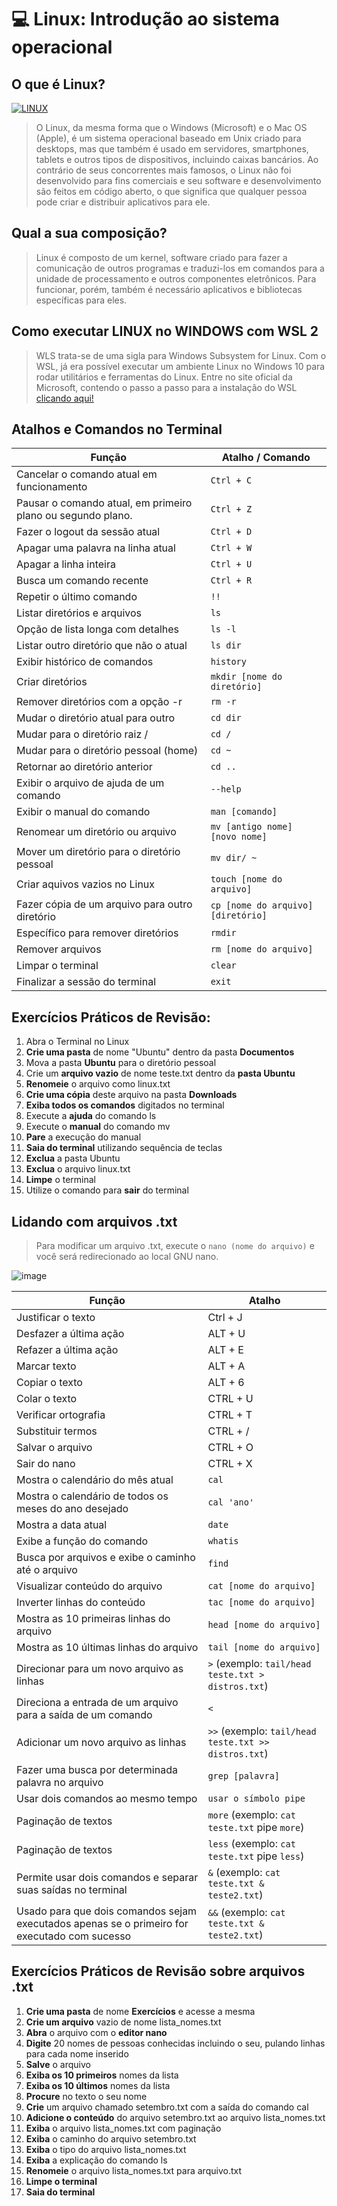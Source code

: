 # 💻 Linux: Introdução ao sistema operacional

## O que é Linux?
[![LINUX](https://img.shields.io/badge/Linux-FCC624?style=for-the-badge&logo=linux&logoColor=black)](#)
> O Linux, da mesma forma que o Windows (Microsoft) e o Mac OS (Apple), é um sistema operacional baseado em Unix criado para desktops, mas que também é usado em servidores, smartphones, tablets e outros tipos de dispositivos, incluindo caixas bancários.  Ao contrário de seus concorrentes mais famosos, o Linux não foi desenvolvido para fins comerciais e seu software e desenvolvimento são feitos em código aberto, o que significa que qualquer pessoa pode criar e distribuir aplicativos para ele.

## Qual a sua composição?
> Linux é composto de um kernel, software criado para fazer a comunicação de outros programas e traduzi-los em comandos para a unidade de processamento e outros componentes eletrônicos. Para funcionar, porém, também é necessário aplicativos e bibliotecas específicas para eles.

## Como executar LINUX no WINDOWS com WSL 2
> WLS trata-se de uma sigla para Windows Subsystem for Linux. Com o WSL, já era possível executar um ambiente Linux no Windows 10 para rodar utilitários e ferramentas do Linux.
> Entre no site oficial da Microsoft, contendo o passo a passo para a instalação do WSL [clicando aqui!](https://docs.microsoft.com/pt-br/windows/wsl/install)

## Atalhos e Comandos no Terminal

| Função | Atalho / Comando |
| --- | --- |
| Cancelar o comando atual em funcionamento | `Ctrl + C` |
| Pausar o comando atual, em primeiro plano ou segundo plano. | `Ctrl + Z` |
| Fazer o logout da sessão atual | `Ctrl + D` |
| Apagar uma palavra na linha atual | `Ctrl + W` |
| Apagar a linha inteira | `Ctrl + U` |
| Busca um comando recente | `Ctrl + R` |
| Repetir o último comando | `!!` |
| Listar diretórios e arquivos | `ls` |
| Opção de lista longa com detalhes | `ls -l` |
| Listar outro diretório que não o atual | `ls dir` |
| Exibir histórico de comandos | `history` |
| Criar diretórios | `mkdir [nome do diretório]` |
| Remover diretórios com a opção -r | `rm -r` |
| Mudar o diretório atual para outro | `cd dir` |
| Mudar para o diretório raiz / | `cd /` |
| Mudar para o diretório pessoal (home) | `cd ~` |
| Retornar ao diretório anterior | `cd ..` |
| Exibir o arquivo de ajuda de um comando | `--help` |
| Exibir o manual do comando | `man [comando]` |
| Renomear um diretório ou arquivo | `mv [antigo nome] [novo nome]` |
| Mover um diretório para o diretório pessoal | `mv dir/ ~` |
| Criar aquivos vazios no Linux | `touch [nome do arquivo]` |
| Fazer cópia de um arquivo para outro diretório | `cp [nome do arquivo] [diretório]` |
| Específico para remover diretórios | `rmdir` |
| Remover arquivos | `rm [nome do arquivo]` |
| Limpar o terminal | `clear` |
| Finalizar a sessão do terminal | `exit` |

## Exercícios Práticos de Revisão:

1. Abra o Terminal no Linux
2. **Crie uma pasta** de nome "Ubuntu" dentro da pasta **Documentos**
3. Mova a pasta **Ubuntu** para o diretório pessoal
4. Crie um **arquivo vazio** de nome teste.txt dentro da **pasta Ubuntu**
5. **Renomeie** o arquivo como linux.txt
6. **Crie uma cópia** deste arquivo na pasta **Downloads**
7. **Exiba todos os comandos** digitados no terminal
8. Execute a **ajuda** do comando ls
9. Execute o **manual** do comando mv
10. **Pare** a execução do manual
11. **Saia do terminal** utilizando sequência de teclas
12. **Exclua** a pasta Ubuntu
13. **Exclua** o arquivo linux.txt
14. **Limpe** o terminal
15. Utilize o comando para **sair** do terminal

## Lidando com arquivos .txt

> Para modificar um arquivo .txt, execute o `nano (nome do arquivo)` e você será redirecionado ao local GNU nano.

![image](https://user-images.githubusercontent.com/81873935/139365299-6a3f759d-b97e-4002-a4d6-53692149281a.png)

| Função | Atalho |
| --- | --- |
| Justificar o texto | Ctrl + J |
| Desfazer a última ação | ALT + U |
| Refazer a última ação | ALT + E |
| Marcar texto | ALT + A |
| Copiar o texto | ALT + 6 |
| Colar o texto | CTRL + U |
| Verificar ortografia | CTRL + T |
| Substituir termos | CTRL + / |
| Salvar o arquivo | CTRL + O |
| Sair do nano | CTRL + X | 
| Mostra o calendário do mês atual | `cal` |
| Mostra o calendário de todos os meses do ano desejado | `cal 'ano'` |
| Mostra a data atual | `date` |
| Exibe a função do comando | `whatis` |
| Busca por arquivos e exibe o caminho até o arquivo | `find` |
| Visualizar conteúdo do arquivo | `cat [nome do arquivo]` |
| Inverter linhas do conteúdo | `tac [nome do arquivo]` |
| Mostra as 10 primeiras linhas do arquivo | `head [nome do arquivo]` |
| Mostra as 10 últimas linhas do arquivo | `tail [nome do arquivo]` |
| Direcionar para um novo arquivo as linhas | `>`  (exemplo: `tail/head teste.txt > distros.txt`) |
| Direciona a entrada de um arquivo para a saída de um comando | `<` |
| Adicionar um novo arquivo as linhas | `>>`  (exemplo: `tail/head teste.txt >> distros.txt`) |
| Fazer uma busca por determinada palavra no arquivo | `grep [palavra]` |
| Usar dois comandos ao mesmo tempo | `usar o símbolo pipe` |
| Paginação de textos | `more` (exemplo: `cat teste.txt` pipe `more`) |
| Paginação de textos | `less` (exemplo: `cat teste.txt` pipe `less`) |
| Permite usar dois comandos e separar suas saídas no terminal | `&` (exemplo: `cat teste.txt & teste2.txt`) |
| Usado para que dois comandos sejam executados apenas se o primeiro for executado com sucesso | `&&` (exemplo: `cat teste.txt & teste2.txt`) |

## Exercícios Práticos de Revisão sobre arquivos .txt

1. **Crie uma pasta** de nome **Exercícios** e acesse a mesma
2. **Crie um arquivo** vazio de nome lista_nomes.txt
3. **Abra** o arquivo com o **editor nano**
4. **Digite** 20 nomes de pessoas conhecidas incluindo o seu, pulando linhas para cada nome inserido
5. **Salve** o arquivo
6. **Exiba os 10 primeiros** nomes da lista
7. **Exiba os 10 últimos** nomes da lista
8. **Procure** no texto o seu nome
9. **Crie** um arquivo chamado setembro.txt com a saída do comando cal
10. **Adicione o conteúdo** do arquivo setembro.txt ao arquivo lista_nomes.txt
11. **Exiba** o arquivo lista_nomes.txt com paginação
12. **Exiba** o caminho do arquivo setembro.txt
13. **Exiba** o tipo do arquivo lista_nomes.txt
14. **Exiba** a explicação do comando ls
15. **Renomeie** o arquivo lista_nomes.txt para arquivo.txt
16. **Limpe o terminal**
17. **Saia do terminal**
